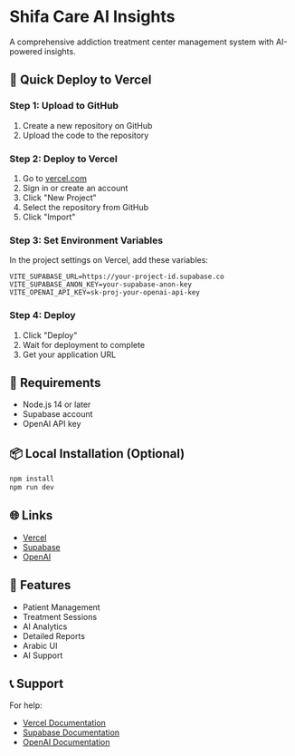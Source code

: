 # Shifa Care AI Insights

A comprehensive addiction treatment center management system with AI-powered insights.

## 🚀 Quick Deploy to Vercel

### Step 1: Upload to GitHub
1. Create a new repository on GitHub
2. Upload the code to the repository

### Step 2: Deploy to Vercel
1. Go to [vercel.com](https://vercel.com)
2. Sign in or create an account
3. Click "New Project"
4. Select the repository from GitHub
5. Click "Import"

### Step 3: Set Environment Variables
In the project settings on Vercel, add these variables:

```
VITE_SUPABASE_URL=https://your-project-id.supabase.co
VITE_SUPABASE_ANON_KEY=your-supabase-anon-key
VITE_OPENAI_API_KEY=sk-proj-your-openai-api-key
```

### Step 4: Deploy
1. Click "Deploy"
2. Wait for deployment to complete
3. Get your application URL

## 🔧 Requirements

- Node.js 14 or later
- Supabase account
- OpenAI API key

## 📦 Local Installation (Optional)

```bash
npm install
npm run dev
```

## 🌐 Links

- [Vercel](https://vercel.com)
- [Supabase](https://supabase.com)
- [OpenAI](https://platform.openai.com)

## 📝 Features

- Patient Management
- Treatment Sessions
- AI Analytics
- Detailed Reports
- Arabic UI
- AI Support

## 📞 Support

For help:
- [Vercel Documentation](https://vercel.com/docs)
- [Supabase Documentation](https://supabase.com/docs)
- [OpenAI Documentation](https://platform.openai.com/docs) 